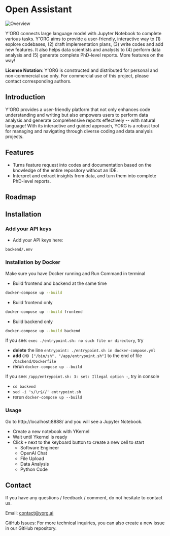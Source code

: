 # Open Assistant

![Overview](https://github.com/YORG-AI/YORG-AI/assets/20519290/86ed4e78-2fbe-4dee-81fc-eb503cae40b5)

Y'ORG connects large language model with Jupyter Notebook to complete various tasks. Y'ORG aims to provide a user-friendly, interactive way to (1) explore codebases, (2) draft implementation plans, (3) write codes and add new features. It also helps data scientists and analysts to (4) perform data analysis and (5) generate complete PhD-level reports. More features on the way!

**License Notation**: Y'ORG is constructed and distributed for personal and non-commercial use only. For commercial use of this project, please contact corresponding authors.

## Introduction

Y'ORG provides a user-friendly platform that not only enhances code understanding and writing but also empowers users to perform data analysis and generate comprehensive reports effectively -- with natural language! With its interactive and guided approach, YORG is a robust tool for managing and navigating through diverse coding and data analysis projects.

## Features

- Turns feature request into codes and documentation based on the knowledge of the entire repository without an IDE.
- Interpret and extract insights from data, and turn them into complete PhD-level reports.
  
## Roadmap


## Installation
### Add your API keys
- Add your API keys here:
```bash
backend/.env
```

### Installation by Docker
Make sure you have Docker running and Run Command in terminal
- Build frontend and backend at the same time
```bash
docker-compose up --build
```

- Build frontend only
```bash
docker-compose up --build frontend
```

- Build backend only
```bash
docker-compose up --build backend
```

If you see: ``exec ./entrypoint.sh: no such file or directory``, try 
- **delete** the line ``entrypoint: ./entrypoint.sh in docker-compose.yml``
- **add** `CMD ["/bin/sh", "/app/entrypoint.sh"]` to the end of file `/backend/Dockerfile`
- rerun ``docker-compose up --build``

If you see: ``/app/entrypoint.sh: 3: set: Illegal option -``, try in console
- ``cd backend``
- ``sed -i 's/\r$//' entrypoint.sh`` 
- rerun ``docker-compose up --build``

### Usage
Go to http://localhost:8888/ and you will see a Jupyter Notebook.
- Create a new notebook with YKernel
- Wait until Ykernel is ready
- Click ``+`` next to the keyboard button to create a new cell to start
    - Software Engineer
    - OpenAI Chat
    - File Upload
    - Data Analysis
    - Python Code
 
## Contact

If you have any questions / feedback / comment, do not hesitate to contact us. 

Email: contact@yorg.ai

GitHub Issues: For more technical inquiries, you can also create a new issue in our GitHub repository.


